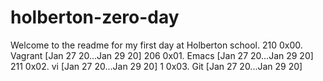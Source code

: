 # holberton-zero-day

Welcome to the readme for my first day at Holberton school. 
 210 0x00. Vagrant [Jan 27 20...Jan 29 20]
 206 0x01. Emacs [Jan 27 20...Jan 29 20]
 211 0x02. vi [Jan 27 20...Jan 29 20]
 1 0x03. Git [Jan 27 20...Jan 29 20]
